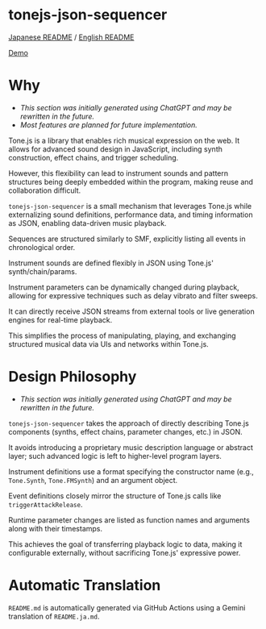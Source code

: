# tonejs-json-sequencer

[Japanese README](README.ja.md) / [English README](README.md)

[Demo](https://cat2151.github.io/tonejs-json-sequencer/index.html)

# Why

- *This section was initially generated using ChatGPT and may be rewritten in the future.*
- *Most features are planned for future implementation.*

Tone.js is a library that enables rich musical expression on the web.  It allows for advanced sound design in JavaScript, including synth construction, effect chains, and trigger scheduling.

However, this flexibility can lead to instrument sounds and pattern structures being deeply embedded within the program, making reuse and collaboration difficult.

`tonejs-json-sequencer` is a small mechanism that leverages Tone.js while externalizing sound definitions, performance data, and timing information as JSON, enabling data-driven music playback.

Sequences are structured similarly to SMF, explicitly listing all events in chronological order.

Instrument sounds are defined flexibly in JSON using Tone.js' synth/chain/params.

Instrument parameters can be dynamically changed during playback, allowing for expressive techniques such as delay vibrato and filter sweeps.

It can directly receive JSON streams from external tools or live generation engines for real-time playback.

This simplifies the process of manipulating, playing, and exchanging structured musical data via UIs and networks within Tone.js.

# Design Philosophy

- *This section was initially generated using ChatGPT and may be rewritten in the future.*

`tonejs-json-sequencer` takes the approach of directly describing Tone.js components (synths, effect chains, parameter changes, etc.) in JSON.

It avoids introducing a proprietary music description language or abstract layer; such advanced logic is left to higher-level program layers.

Instrument definitions use a format specifying the constructor name (e.g., `Tone.Synth`, `Tone.FMSynth`) and an argument object.

Event definitions closely mirror the structure of Tone.js calls like `triggerAttackRelease`.

Runtime parameter changes are listed as function names and arguments along with their timestamps.

This achieves the goal of transferring playback logic to data, making it configurable externally, without sacrificing Tone.js' expressive power.

# Automatic Translation

`README.md` is automatically generated via GitHub Actions using a Gemini translation of `README.ja.md`.
